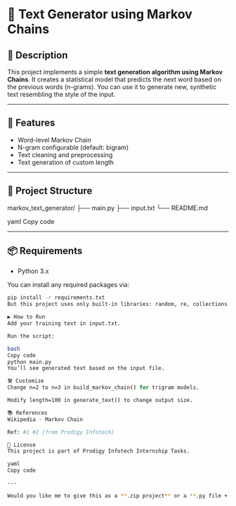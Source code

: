 # 🧠 Text Generator using Markov Chains

## 📌 Description

This project implements a simple **text generation algorithm using Markov Chains**. It creates a statistical model that predicts the next word based on the previous words (n-grams). You can use it to generate new, synthetic text resembling the style of the input.

---

## 🚀 Features

- Word-level Markov Chain
- N-gram configurable (default: bigram)
- Text cleaning and preprocessing
- Text generation of custom length

---

## 📁 Project Structure

markov_text_generator/
├── main.py
├── input.txt
└── README.md

yaml
Copy code

---

## 📦 Requirements

- Python 3.x

You can install any required packages via:

```bash
pip install -r requirements.txt
But this project uses only built-in libraries: random, re, collections.

▶️ How to Run
Add your training text in input.txt.

Run the script:

bash
Copy code
python main.py
You’ll see generated text based on the input file.

🛠️ Customize
Change n=2 to n=3 in build_markov_chain() for trigram models.

Modify length=100 in generate_text() to change output size.

📚 References
Wikipedia - Markov Chain

Ref: #1 #2 (from Prodigy Infotech)

🔖 License
This project is part of Prodigy Infotech Internship Tasks.

yaml
Copy code

---

Would you like me to give this as a **.zip project** or a **.py file + README.md** together in one downloadable file?







